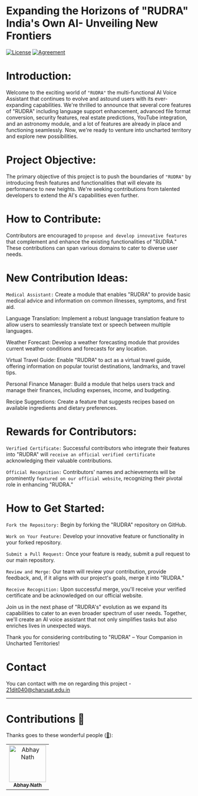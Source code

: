 # Expanding the Horizons of "RUDRA"  India's Own AI- Unveiling New Frontiers

[![License](https://img.shields.io/badge/License-Apache%202.0-blue.svg)](LICENSE)
[![Agreement](https://img.shields.io/badge/License-Contribution%20Agreement-red.svg)](https://github.com/AbhayNath001/Contribute-Here/blob/master/CONTRIBUTING.md)


# Introduction:

Welcome to the exciting world of `"RUDRA"` the multi-functional AI Voice Assistant that continues to evolve and astound users with its ever-expanding capabilities. We're thrilled to announce that several core features of "RUDRA" including language support enhancement, advanced file format conversion, security features, real estate predictions, YouTube integration, and an astronomy module, and a lot of features are already in place and functioning seamlessly. Now, we're ready to venture into uncharted territory and explore new possibilities.

# Project Objective:

The primary objective of this project is to push the boundaries of `"RUDRA"` by introducing fresh features and functionalities that will elevate its performance to new heights. We're seeking contributions from talented developers to extend the AI's capabilities even further.

# How to Contribute:

Contributors are encouraged to `propose and develop innovative features` that complement and enhance the existing functionalities of "RUDRA." These contributions can span various domains to cater to diverse user needs.

# New Contribution Ideas:

`Medical Assistant:` Create a module that enables "RUDRA" to provide basic medical advice and information on common illnesses, symptoms, and first aid.

Language Translation: Implement a robust language translation feature to allow users to seamlessly translate text or speech between multiple languages.

Weather Forecast: Develop a weather forecasting module that provides current weather conditions and forecasts for any location.

Virtual Travel Guide: Enable "RUDRA" to act as a virtual travel guide, offering information on popular tourist destinations, landmarks, and travel tips.

Personal Finance Manager: Build a module that helps users track and manage their finances, including expenses, income, and budgeting.

Recipe Suggestions: Create a feature that suggests recipes based on available ingredients and dietary preferences.

# Rewards for Contributors:

`Verified Certificate:` Successful contributors who integrate their features into "RUDRA" will `receive an official verified certificate` acknowledging their valuable contributions.

`Official Recognition:` Contributors' names and achievements will be prominently `featured on our official website`, recognizing their pivotal role in enhancing "RUDRA."

# How to Get Started:

`Fork the Repository:` Begin by forking the "RUDRA" repository on GitHub.

`Work on Your Feature:` Develop your innovative feature or functionality in your forked repository.

`Submit a Pull Request:` Once your feature is ready, submit a pull request to our main repository.

`Review and Merge:` Our team will review your contribution, provide feedback, and, if it aligns with our project's goals, merge it into "RUDRA."

`Receive Recognition:` Upon successful merge, you'll receive your verified certificate and be acknowledged on our official website.



Join us in the next phase of "RUDRA's" evolution as we expand its capabilities to cater to an even broader spectrum of user needs. Together, we'll create an AI voice assistant that not only simplifies tasks but also enriches lives in unexpected ways.

Thank you for considering contributing to "RUDRA" – Your Companion in Uncharted Territories!

# Contact

You can contact with me on regarding this project - 21dit040@charusat.edu.in

---
# Contributions 🍉

Thanks goes to these wonderful people ([:hugs:](https://allcontributors.org/docs/en/emoji-key)):

<!-- ALL-CONTRIBUTORS-LIST:START - Do not remove or modify this section -->

<table>
    <tbody>
        <tr>
            <td align="center">
                <a href="https://github.com/AbhayNath001">
                    <img src="https://avatars.githubusercontent.com/u/103759014?v=4" width="100px;" alt="Abhay Nath"/>
                    <br />
                    <sub><b>Abhay Nath</b></sub>
                </a> 
            </td>
        </tr>
    </tbody>
</table>
